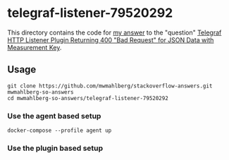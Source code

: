 telegraf-listener-79520292
==========================

This directory contains the code for [my answer][a] to the "question"
[Telegraf HTTP Listener Plugin Returning 400 "Bad Request" for JSON Data with
Measurement Key][q].

Usage
-----

```plaintext
git clone https://github.com/mwmahlberg/stackoverflow-answers.git mwmahlberg-so-answers
cd mwmahlberg-so-answers/telegraf-listener-79520292
```

### Use the agent based setup

```
docker-compose --profile agent up
```

### Use the plugin based setup

[q]: https://stackoverflow.com/questions/79520292/telegraf-http-listener-plugin-returning-400-bad-request-for-json-data-with-mea
[a]: https://stackoverflow.com/a/79520292/1296707